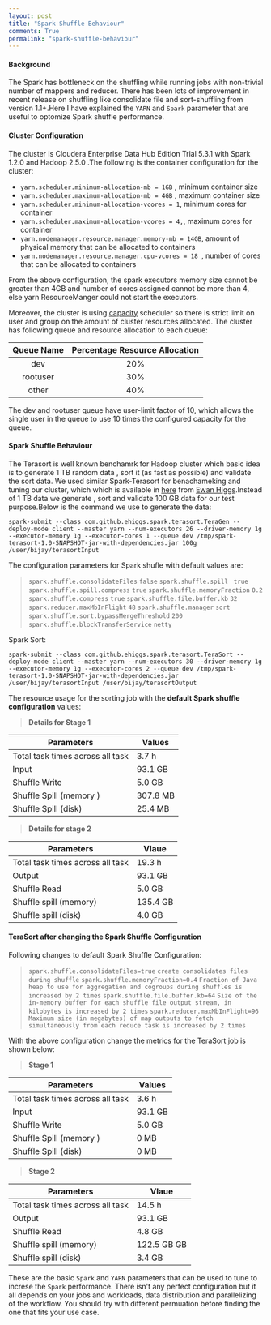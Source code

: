 ```yaml
---
layout: post
title: "Spark Shuffle Behaviour"
comments: True
permalink: "spark-shuffle-behaviour"
---
```


#### Background

The Spark has bottleneck on the shuffling while running jobs with non-trivial number of mappers and reducer. There has been lots of improvement in recent release on shuffling like consolidate file and sort-shuffling from version 1.1+.Here I have explained the `YARN` and  `Spark` parameter that are useful to optomize Spark shuffle performance.

#### Cluster Configuration
 The cluster is Cloudera Enterprise Data Hub Edition Trial 5.3.1 with Spark 1.2.0 and Hadoop 2.5.0 .The following is the container configuration for  the cluster:

* `yarn.scheduler.minimum-allocation-mb = 1GB` , minimum container size
* `yarn.scheduler.maximum-allocation-mb = 4GB` , maximum container size
* `yarn.scheduler.minimum-allocation-vcores = 1`, minimum cores for container
* `yarn.scheduler.maximum-allocation-vcores = 4,`, maximum cores for container
* `yarn.nodemanager.resource.manager.memory-mb = 14GB`, amount of physical memory that can be allocated to containers
* `yarn.nodemanager.resource.manager.cpu-vcores = 18 `, number of cores that can be allocated to containers

From the above configuration, the spark executors memory size cannot be greater than 4GB  and number of cores assigned cannot be more than 4, else yarn ResourceManger could not start the executors.

Moreover, the cluster is using [capacity](http://hadoop.apache.org/docs/r1.2.1/capacity_scheduler.html) scheduler so there is strict limit on user and group on the amount of cluster resources allocated. The cluster has following queue and resource allocation to each queue:

|	Queue Name |      Percentage Resource Allocation |
|:-------------------------:|:---------------------------------------------------------:|
|	dev                     |	20%                                                
|   rootuser             | 30%
|     other                  | 40%

The dev and rootuser queue have user-limit factor of 10, which allows the single user in the queue to use 10 times the configured capacity for the queue.


#### Spark Shuffle Behaviour

The Terasort is well known benchamrk for Hadoop cluster which basic idea is to generate 1 TB random data , sort it (as fast as possible) and validate the sort data. We used similar Spark-Terasort for benachameking and tuning our cluster, which  which is available in [here](https://github.com/ehiggs/spark-terasort) from [Ewan Higgs](https://github.com/ehiggs).Instead of 1 TB data we generate , sort and validate 100 GB data for our test purpose.Below is the command we use to generate the data:

```spark-submit --class com.github.ehiggs.spark.terasort.TeraGen --deploy-mode client --master yarn --num-executors 26 --driver-memory 1g --executor-memory 1g --executor-cores 1 --queue dev /tmp/spark-terasort-1.0-SNAPSHOT-jar-with-dependencies.jar 100g /user/bijay/terasortInput```

The configuration parameters for Spark shufle with default values are:
> `spark.shuffle.consolidateFiles` 	`false`
> `spark.shuffle.spill `	`true`
> `spark.shuffle.spill.compress` 	`true`
> `spark.shuffle.memoryFraction` 	`0.2`
> `spark.shuffle.compress` 	`true`
>`spark.shuffle.file.buffer.kb` 	`32`
> `spark.reducer.maxMbInFlight` 	`48`
>  `spark.shuffle.manager` 	`sort`
> `spark.shuffle.sort.bypassMergeThreshold` 	`200`
> `spark.shuffle.blockTransferService` 	`netty`

Spark Sort:

```spark-submit --class com.github.ehiggs.spark.terasort.TeraSort --deploy-mode client --master yarn --num-executors 30 --driver-memory 1g --executor-memory 1g --executor-cores 2 --queue dev /tmp/spark-terasort-1.0-SNAPSHOT-jar-with-dependencies.jar /user/bijay/terasortInput /user/bijay/terasortOutput```

The resource usage for the sorting job with the **default Spark shuffle configuration** values:

> **Details for Stage 1**                                                  
 
|Parameters|Values
|--------------------|-------------          
| Total task times across all task|3.7 h                          |
|  Input                          | 93.1 GB
| Shuffle Write          | 5.0 GB
| Shuffle Spill (memory )| 307.8 MB
|Shuffle Spill (disk) | 25.4 MB

> **Details for stage 2**

| Parameters | Vlaue
|---------------------|---------------------
|Total task times across all task | 19.3 h
|Output   | 93.1 GB
|Shuffle Read | 5.0 GB
| Shuffle spill (memory) | 135.4 GB
| Shuffle spill (disk) | 4.0 GB

#### TeraSort after changing the Spark Shuffle Configuration

Following changes to default Spark Shuffle Configuration:
>`spark.shuffle.consolidateFiles=true`  ` create consolidates files during shuffle `
>`spark.shuffle.memoryFraction=0.4` `Fraction of Java heap to use for aggregation and cogroups during shuffles is increased by 2 times`
>`spark.shuffle.file.buffer.kb=64` `Size of the in-memory buffer for each shuffle file output stream, in kilobytes is increased by 2 times`
>`spark.reducer.maxMbInFlight=96` `Maximum size (in megabytes) of map outputs to fetch simultaneously from each reduce task is increased by 2 times`

 With the above configuration change the metrics for the TeraSort job is shown below:

> **Stage 1**                                                  
 
|Parameters|Values
|--------------------|-------------          
| Total task times across all task|3.6 h                          |
|  Input                          | 93.1 GB
| Shuffle Write          | 5.0 GB
| Shuffle Spill (memory )| 0 MB
|Shuffle Spill (disk) | 0 MB

> **Stage 2**

| Parameters | Vlaue
|---------------------|---------------------
|Total task times across all task | 14.5 h
|Output   | 93.1 GB
|Shuffle Read | 4.8 GB
| Shuffle spill (memory) | 122.5 GB GB
| Shuffle spill (disk) | 3.4 GB

These are the basic `Spark` and `YARN` parameters that can be used to tune to increse the `Spark` performance. There isn't any perfect configuration but it all depends on your jobs and workloads, data distribution and parallelizing of the workflow. You should try with different permuation before finding the one that fits your use case.












 
